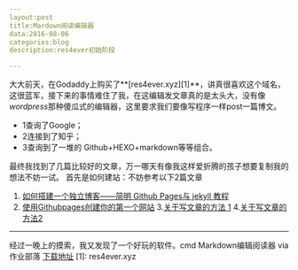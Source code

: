 ```yaml
---
layout:post
title:Mardown阅读编辑器
data:2016-08-06
categories:blog
description:res4ever初始阶段

---
```


大大前天，在Godaddy上购买了**[res4ever.xyz][1]**，讲真很喜欢这个域名，这很蓝军，接下来的事情难住了我，在这编辑发文章真的是太头大，没有像*wordpress*那种傻瓜式的编辑器，这里要求我们要像写程序一样post一篇博文。

- 1查询了Google；
- 2连接到了知乎；
- 3查询到了一堆的 Github+HEXO+markdown等等组合。

最终我找到了几篇比较好的文章，万一哪天有像我这样爱折腾的孩子想要复制我的想法不妨一试。
首先是如何建站：不妨参考以下2篇文章
1. [如何搭建一个独立博客——简明 Github Pages与 jekyll 教程](http://cnfeat.com/blog/2014/05/10/how-to-build-a-blog/)
2. [使用Githubpages创建你的第一个网站](http://zzp.lol/Build-Your-First-Website-Using-Github-Pages/)
3.[关于写文章的方法 1](http://www.jianshu.com/p/q81RER)
4.[关于写文章的方法2](http://ibruce.info/2013/11/26/markdown/)

---
经过一晚上的摸索，我又发现了一个好玩的软件。cmd Markdown编辑阅读器 via 作业部落
[下载地址](https://www.zybuluo.com/mdeditor)
  [1]: res4ever.xyz
